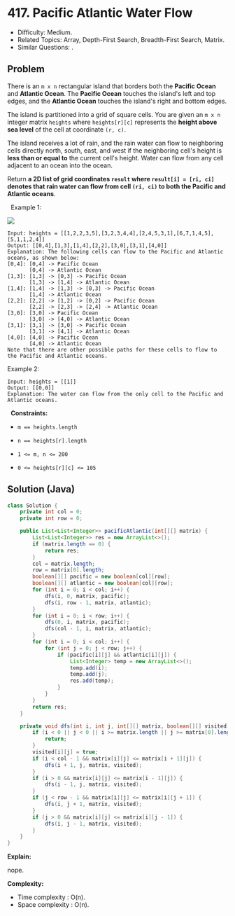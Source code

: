 # 417. Pacific Atlantic Water Flow

- Difficulty: Medium.
- Related Topics: Array, Depth-First Search, Breadth-First Search, Matrix.
- Similar Questions: .

## Problem

There is an ```m x n``` rectangular island that borders both the **Pacific Ocean** and **Atlantic Ocean**. The **Pacific Ocean** touches the island's left and top edges, and the **Atlantic Ocean** touches the island's right and bottom edges.

The island is partitioned into a grid of square cells. You are given an ```m x n``` integer matrix ```heights``` where ```heights[r][c]``` represents the **height above sea level** of the cell at coordinate ```(r, c)```.

The island receives a lot of rain, and the rain water can flow to neighboring cells directly north, south, east, and west if the neighboring cell's height is **less than or equal to** the current cell's height. Water can flow from any cell adjacent to an ocean into the ocean.

Return **a **2D list** of grid coordinates **```result```** where **```result[i] = [ri, ci]```** denotes that rain water can flow from cell **```(ri, ci)```** to **both** the Pacific and Atlantic oceans**.

 
Example 1:

![](https://assets.leetcode.com/uploads/2021/06/08/waterflow-grid.jpg)

```
Input: heights = [[1,2,2,3,5],[3,2,3,4,4],[2,4,5,3,1],[6,7,1,4,5],[5,1,1,2,4]]
Output: [[0,4],[1,3],[1,4],[2,2],[3,0],[3,1],[4,0]]
Explanation: The following cells can flow to the Pacific and Atlantic oceans, as shown below:
[0,4]: [0,4] -> Pacific Ocean 
       [0,4] -> Atlantic Ocean
[1,3]: [1,3] -> [0,3] -> Pacific Ocean 
       [1,3] -> [1,4] -> Atlantic Ocean
[1,4]: [1,4] -> [1,3] -> [0,3] -> Pacific Ocean 
       [1,4] -> Atlantic Ocean
[2,2]: [2,2] -> [1,2] -> [0,2] -> Pacific Ocean 
       [2,2] -> [2,3] -> [2,4] -> Atlantic Ocean
[3,0]: [3,0] -> Pacific Ocean 
       [3,0] -> [4,0] -> Atlantic Ocean
[3,1]: [3,1] -> [3,0] -> Pacific Ocean 
       [3,1] -> [4,1] -> Atlantic Ocean
[4,0]: [4,0] -> Pacific Ocean 
       [4,0] -> Atlantic Ocean
Note that there are other possible paths for these cells to flow to the Pacific and Atlantic oceans.
```

Example 2:

```
Input: heights = [[1]]
Output: [[0,0]]
Explanation: The water can flow from the only cell to the Pacific and Atlantic oceans.
```

 
**Constraints:**


	
- ```m == heights.length```
	
- ```n == heights[r].length```
	
- ```1 <= m, n <= 200```
	
- ```0 <= heights[r][c] <= 105```



## Solution (Java)

```java
class Solution {
    private int col = 0;
    private int row = 0;

    public List<List<Integer>> pacificAtlantic(int[][] matrix) {
        List<List<Integer>> res = new ArrayList<>();
        if (matrix.length == 0) {
            return res;
        }
        col = matrix.length;
        row = matrix[0].length;
        boolean[][] pacific = new boolean[col][row];
        boolean[][] atlantic = new boolean[col][row];
        for (int i = 0; i < col; i++) {
            dfs(i, 0, matrix, pacific);
            dfs(i, row - 1, matrix, atlantic);
        }
        for (int i = 0; i < row; i++) {
            dfs(0, i, matrix, pacific);
            dfs(col - 1, i, matrix, atlantic);
        }
        for (int i = 0; i < col; i++) {
            for (int j = 0; j < row; j++) {
                if (pacific[i][j] && atlantic[i][j]) {
                    List<Integer> temp = new ArrayList<>();
                    temp.add(i);
                    temp.add(j);
                    res.add(temp);
                }
            }
        }
        return res;
    }

    private void dfs(int i, int j, int[][] matrix, boolean[][] visited) {
        if (i < 0 || j < 0 || i >= matrix.length || j >= matrix[0].length || visited[i][j]) {
            return;
        }
        visited[i][j] = true;
        if (i < col - 1 && matrix[i][j] <= matrix[i + 1][j]) {
            dfs(i + 1, j, matrix, visited);
        }
        if (i > 0 && matrix[i][j] <= matrix[i - 1][j]) {
            dfs(i - 1, j, matrix, visited);
        }
        if (j < row - 1 && matrix[i][j] <= matrix[i][j + 1]) {
            dfs(i, j + 1, matrix, visited);
        }
        if (j > 0 && matrix[i][j] <= matrix[i][j - 1]) {
            dfs(i, j - 1, matrix, visited);
        }
    }
}
```

**Explain:**

nope.

**Complexity:**

* Time complexity : O(n).
* Space complexity : O(n).
